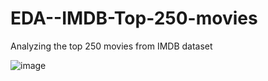 # EDA--IMDB-Top-250-movies
Analyzing the top 250 movies from IMDB dataset 

![image](https://github.com/lnsimha95/EDA--IMDB-Top-250-movies/assets/109967940/bae1ed80-ac59-4040-a071-c085070ff0c6)

